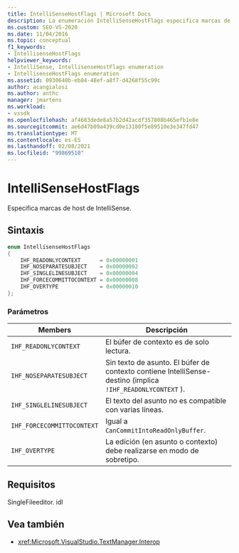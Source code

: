 ```yaml
---
title: IntelliSenseHostFlags | Microsoft Docs
description: La enumeración IntelliSenseHostFlags especifica marcas de host de IntelliSense. En este artículo se describen los valores de enumeración.
ms.custom: SEO-VS-2020
ms.date: 11/04/2016
ms.topic: conceptual
f1_keywords:
- IntellisenseHostFlags
helpviewer_keywords:
- IntelliSense, IntellisenseHostFlags enumeration
- IntellisenseHostFlags enumeration
ms.assetid: 0930640b-eb84-48ef-a8f7-d4268f55c99c
author: acangialosi
ms.author: anthc
manager: jmartens
ms.workload:
- vssdk
ms.openlocfilehash: af4683dede8a57b2d42acdf357808b465efb1e8e
ms.sourcegitcommit: ae6d47b09a439cd0e13180f5e89510e3e347fd47
ms.translationtype: MT
ms.contentlocale: es-ES
ms.lasthandoff: 02/08/2021
ms.locfileid: "99869510"
---
```

# <a name="intellisensehostflags"></a>IntelliSenseHostFlags
Especifica marcas de host de IntelliSense.

## <a name="syntax"></a>Sintaxis

```cpp
enum IntellisenseHostFlags
{
    IHF_READONLYCONTEXT      = 0x00000001
    IHF_NOSEPARATESUBJECT    = 0x00000002
    IHF_SINGLELINESUBJECT    = 0x00000004
    IHF_FORCECOMMITTOCONTEXT = 0x00000008
    IHF_OVERTYPE             = 0x00000010
};
```

### <a name="parameters"></a>Parámetros

|Members|Descripción|
|-------------|-----------------|
|`IHF_READONLYCONTEXT`|El búfer de contexto es de solo lectura.|
|`IHF_NOSEPARATESUBJECT`|Sin texto de asunto. El búfer de contexto contiene IntelliSense-destino (implica `!IHF_READONLYCONTEXT` ).|
|`IHF_SINGLELINESUBJECT`|El texto del asunto no es compatible con varias líneas.|
|`IHF_FORCECOMMITTOCONTEXT`|Igual a `CanCommitIntoReadOnlyBuffer`.|
|`IHF_OVERTYPE`|La edición (en asunto o contexto) debe realizarse en modo de sobretipo.|

## <a name="requirements"></a>Requisitos
 SingleFileeditor. idl

## <a name="see-also"></a>Vea también
- <xref:Microsoft.VisualStudio.TextManager.Interop>
